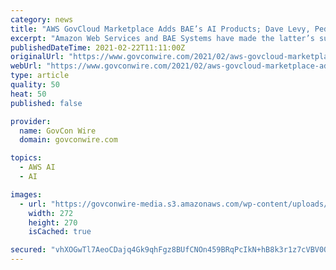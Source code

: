 ```yaml
---
category: news
title: "AWS GovCloud Marketplace Adds BAE’s AI Products; Dave Levy, Peder Jungck Quoted"
excerpt: "Amazon Web Services and BAE Systems have made the latter’s suite of artificial intelligence offerings available to government agencies through the AWS Marketplace for GovCloud (US) region, ExecutiveBiz reported Feb."
publishedDateTime: 2021-02-22T11:11:00Z
originalUrl: "https://www.govconwire.com/2021/02/aws-govcloud-marketplace-adds-baes-ai-products-dave-levy-peder-jungck-quoted/"
webUrl: "https://www.govconwire.com/2021/02/aws-govcloud-marketplace-adds-baes-ai-products-dave-levy-peder-jungck-quoted/"
type: article
quality: 50
heat: 50
published: false

provider:
  name: GovCon Wire
  domain: govconwire.com

topics:
  - AWS AI
  - AI

images:
  - url: "https://govconwire-media.s3.amazonaws.com/wp-content/uploads/2021/02/22052520/AWS-GovCloud-Marketplace-Adds-BAEs-AI-Products-Dave-Levy-Peder-Jungck-Quoted.png"
    width: 272
    height: 270
    isCached: true

secured: "vhXOGwTl7AeoCDajq4Gk9qhFgz8BUfCNOn459BRqPcIkN+hB8k3r1z7cVBV0O4R855SSjLnb1cdAOOMlvAkjoDsGLG+QRswTvu3XFbld+J8K0HvsuxRPdHN/0tV480cu410xDmAGAlTjcA1Trh8Wg1TnGb4wkV+FjVOkA6SvJuUHURpOzuS+D5O4ctAKfKs6C5Nn2JWKtjUYRRcwW9yVpHSghJjaO6voDEiE+lfeN/GHvikgkQXou1Luq8issgIRxqmbYzS4tVktVF8oHXUcqPg9/6ULcd0kbtm+C4vSlgWyQpOlT2F+edBHbAUnroaF/tsp7vXXa33nXc+h44hKLBRfb6n5iiUHDfWsjc7Wuaw=;S/gyOGvIz4QC+eiRrY+JSA=="
---
```


